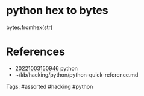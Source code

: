 # python hex to bytes
bytes.fromhex(str)

# References
- [20221003150946](/zet/20221003150946/README.md) python
- ~/kb/hacking/python/python-quick-reference.md

Tags:
    #assorted #hacking #python
